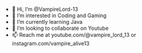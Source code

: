 - 👋 Hi, I’m @VampireLord-13
- 👀 I’m interested in Coding and Gaming
- 🌱 I’m currently learning Java
- 💞️ I’m looking to collaborate on Youtube
- 📫 Reach me at youtube.com/@vampire_lord_13 or instagram.com/vampire_alive13 

<!---
A Basic Coder and Gamer's details
--->
